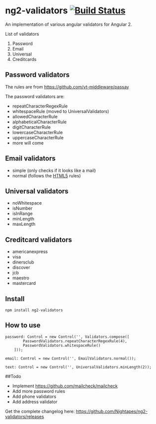 # ng2-validators [![Build Status](https://travis-ci.org/Nightapes/ng2-validators.svg?branch=master)](https://travis-ci.org/Nightapes/ng2-validators.svg?branch=master) 

An implementation of various angular validators for Angular 2.

List of validators

1. Password 
1. Email 
1. Universal
1. Creditcards 

## Password validators

The rules are from https://github.com/vt-middleware/passay

The password validators are: 

* repeatCharacterRegexRule
* whitespaceRule (moved to UniversalValidators)
* allowedCharacterRule
* alphabeticalCharacterRule
* digitCharacterRule
* lowercaseCharacterRule
* uppercaseCharacterRule
* more will come

## Email validators

* simple (only checks if it looks like a mail)
* normal (follows the [HTML5](https://www.w3.org/TR/html5/forms.html#valid-e-mail-address) rules)

## Universal validators

* noWhitespace
* isNumber
* isInRange
* minLength
* maxLength

## Creditcard validators

* americanexpress
* visa
* dinersclub
* discover
* jcb
* maestro
* mastercard

## Install

```
npm install ng2-validators
```


## How to use

```
password: Control = new Control('', Validators.compose([
        PasswordValidators.repeatCharacterRegexRule(4),
        PasswordValidators.whitespaceRule()
    ]));
```

```
email: Control = new Control('', EmailValidators.normal());
```

```
text: Control = new Control('', UniversalValidators.minLength(2));
```


##Todo

* Implement  https://github.com/mailcheck/mailcheck
* Add more password rules
* Add phone validators
* Add address validator 

Get the complete changelog here: https://github.com/Nightapes/ng2-validators/releases

